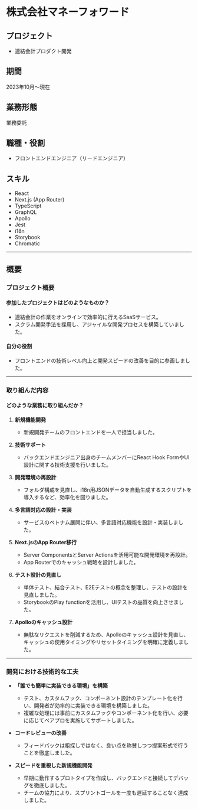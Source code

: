 # 株式会社マネーフォワード

## プロジェクト
- 連結会計プロダクト開発

## 期間
2023年10月～現在

## 業務形態

業務委託

## 職種・役割
- フロントエンドエンジニア（リードエンジニア）

## スキル
- React
- Next.js (App Router)
- TypeScript
- GraphQL
- Apollo
- Jest
- i18n
- Storybook
- Chromatic

---

## 概要

### プロジェクト概要

#### 参加したプロジェクトはどのようなものか？

- 連結会計の作業をオンラインで効率的に行えるSaaSサービス。
- スクラム開発手法を採用し、アジャイルな開発プロセスを構築していました。

#### 自分の役割
- フロントエンドの技術レベル向上と開発スピードの改善を目的に参画しました。

---

### 取り組んだ内容

#### どのような業務に取り組んだか？

1. **新規機能開発**  
   - 新規開発チームのフロントエンドを一人で担当しました。

2. **技術サポート**  
   - バックエンドエンジニア出身のチームメンバーにReact Hook FormやUI設計に関する技術支援を行いました。

3. **開発環境の再設計**  
   - フォルダ構成を見直し、i18n用JSONデータを自動生成するスクリプトを導入するなど、効率化を図りました。

4. **多言語対応の設計・実装**  
   - サービスのベトナム展開に伴い、多言語対応機能を設計・実装しました。

5. **Next.jsのApp Router移行**  
   - Server ComponentsとServer Actionsを活用可能な開発環境を再設計。
   - App Routerでのキャッシュ戦略を設計しました。

6. **テスト設計の見直し**  
   - 単体テスト、結合テスト、E2Eテストの概念を整理し、テストの設計を見直しました。
   - StorybookのPlay functionを活用し、UIテストの品質を向上させました。

7. **Apolloのキャッシュ設計**  
   - 無駄なリクエストを削減するため、Apolloのキャッシュ設計を見直し、キャッシュの使用タイミングやリセットタイミングを明確に定義しました。

---

### 開発における技術的な工夫

- **「誰でも簡単に実装できる環境」を構築**  
  - テスト、カスタムフック、コンポーネント設計のテンプレート化を行い、開発者が効率的に実装できる環境を構築しました。
  - 複雑な処理には事前にカスタムフックやコンポーネント化を行い、必要に応じてペアプロを実施してサポートしました。

- **コードレビューの改善**  
  - フィードバックは粗探しではなく、良い点を称賛しつつ提案形式で行うことを徹底しました。

- **スピードを重視した新規機能開発**  
  - 早期に動作するプロトタイプを作成し、バックエンドと接続してデバッグを徹底しました。
  - チームの協力により、スプリントゴールを一度も遅延することなく達成しました。

